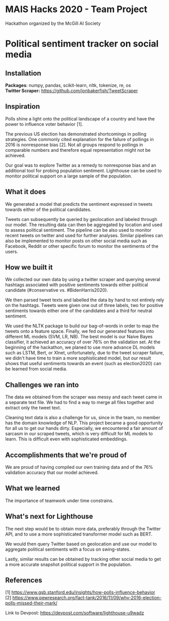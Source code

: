 # MAIS Hacks 2020 - Team Project
Hackathon organized by the McGill AI Society

# Political sentiment tracker on social media

## Installation
**Packages**: numpy, pandas, scikit-learn, nltk, tokenize, re, os   
**Twitter Scraper:** https://github.com/jonbakerfish/TweetScraper

## Inspiration
Polls shine a light onto the political landscape of a country and have the power to influence voter behavior [1]. 

The previous US election has demonstrated shortcomings in polling strategies. One commonly cited explanation for the failure of pollings in 2016 is nonresponse bias [2]. Not all groups respond to pollings in comparable numbers and therefore equal representation might not be achieved.

Our goal was to explore Twitter as a remedy to nonresponse bias and an additional tool for probing population sentiment. Lighthouse can be used to monitor political support on a large sample of the population.  

## What it does
We generated a model that predicts the sentiment expressed in tweets towards either of the political candidates. 

Tweets can subsequently be queried by geolocation and labeled through our model. The resulting data can then be aggregated by location and used to assess political sentiment. The pipeline can be also used to monitor recent tweets on twitter and used for further analyses. Similar pipelines can also be implemented to monitor posts on other social media such as Facebook, Reddit or other specific forum to monitor the sentiments of the users.

## How we built it
We collected our own data by using a twitter scraper and querying several hashtags associated with positive sentiments towards either political candidate (#conservative vs. #BidenHarris2020). 

We then parsed tweet texts and labelled the data by hand to not entirely rely on the hashtags. Tweets were given one out of three labels, two for positive sentiments towards either one of the candidates and a third for neutral sentiment.

We used the NLTK package to build our bag-of-words in order to map the tweets onto a feature space. Finally, we fed our generated features into different ML models (SVM, LR, NB). The best model is our Naive Bayes classifier, it achieved an accuracy of over 76% on the validation set. At the beginning of the hackathon, we planed to use more advance DL models such as LSTM, Bert, or Xlnet, unfortunately, due to the tweet scraper failure, we didn't have time to train a more sophisticated model, but our result shows that useful sentiments towards an event (such as election2020) can be learned from social media.
  
## Challenges we ran into
The data we obtained from the scraper was messy and each tweet came in a separate text file. We had to find a way to merge all files together and extract only the tweet text.

Cleaning text data is also a challenge for us, since in the team, no member has the domain knowledge of NLP. This project became a good opportunity for all us to get our hands dirty. Especially, we encountered a fair amount of sarcasm in our scraped tweets, which is very difficult for ML models to learn. This is difficult even with sophisticated embeddings.

## Accomplishments that we're proud of
We are proud of having compiled our own training data and of the 76% validation accuracy that our model achieved.

## What we learned
The importance of teamwork under time constrains.

## What's next for Lighthouse
The next step would be to obtain more data, preferably through the Twitter API, and to use a more sophisticated transformer model such as BERT. 

We would then query Twitter based on geolocation and use our model to aggregate political sentiments with a focus on swing-states.

Lastly, similar results can be obtained by tracking other social media to get a more accurate snapshot political support in the population.

## References
[1] https://www.gsb.stanford.edu/insights/how-polls-influence-behavior  
[2] https://www.pewresearch.org/fact-tank/2016/11/09/why-2016-election-polls-missed-their-mark/  

Link to Devpost: https://devpost.com/software/lighthouse-u9wadz
